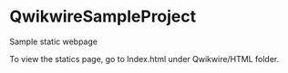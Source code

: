 # QwikwireSampleProject
Sample static webpage 

To view the statics page, go to Index.html under Qwikwire/HTML folder.

